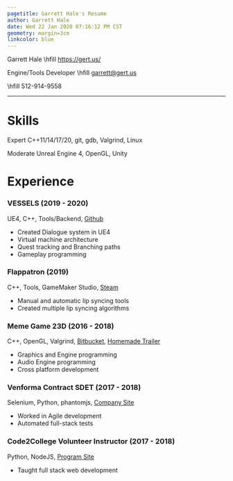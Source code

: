 ```yaml
---
pagetitle: Garrett Hale's Resume
author: Garrett Hale
date: Wed 22 Jan 2020 07:16:12 PM CST
geometry: margin=3cm
linkcolor: blue
---
```


Garrett Hale \hfill https://gert.us/

Engine/Tools Developer \hfill garrett@gert.us

\hfill 512-914-9558

---

# Skills

Expert C++11/14/17/20, git, gdb, Valgrind, Linux

Moderate Unreal Engine 4, OpenGL, Unity

# Experience

### VESSELS (2019 - 2020)

UE4, C++, Tools/Backend, [Github](https://github.com/Gertkeno/airlock)
<!--- [steam or itch page here](https://example.com)-->

- Created Dialogue system in UE4
- Virtual machine architecture
- Quest tracking and Branching paths
- Gameplay programming

### Flappatron (2019)

C++, Tools, GameMaker Studio, [Steam](https://store.steampowered.com/app/1009750/Flappatron/)

- Manual and automatic lip syncing tools
- Created multiple lip syncing algorithms

### Meme Game 23D (2016 - 2018)

C++, OpenGL, Valgrind, [Bitbucket](https://bitbucket.org/Gertkeno/meme-game-23d),
[Homemade Trailer](https://youtu.be/p9rINCeBq4s)

- Graphics and Engine programming
- Audio Engine programming
- Cross platform development

### Venforma Contract SDET (2017 - 2018)

Selenium, Python, phantomjs, [Company Site](http://www.venforma.com/)

- Worked in Agile development
- Automated full-stack tests

### Code2College Volunteer Instructor (2017 - 2018)

Python, NodeJS, [Program Site](https://code2college.org/)

- Taught full stack web development

<!-- maybe include networking experience -->

<!-- vim: set spell: -->
<!-- vim: set cc=80: -->
